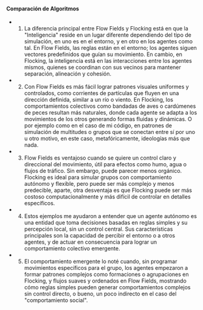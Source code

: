 #### Comparación de Algoritmos

- 1. La diferencia principal entre Flow Fields y Flocking está en que la "Inteligencia" reside en un lugar diferente dependiendo del tipo de simulación, en uno es en el entorno, y en otro en los agentes como tal.
     En Flow Fields, las reglas están en el entorno; los agentes siguen vectores predefinidos que guían su movimiento.
     En cambio, en Flocking, la inteligencia está en las interacciones entre los agentes mismos, quienes se coordinan con sus vecinos para mantener separación, alineación y cohesión.

- 2. Con Flow Fields es más fácil lograr patrones visuales uniformes y controlados, como corrientes de partículas que fluyen en una dirección definida, similar a un río o viento. En Flocking, los comportamientos
     colectivos como bandadas de aves o cardúmenes de peces resultan más naturales, donde cada agente se adapta a los movimientos de los otros generando formas fluidas y dinámicas.
     O por ejemplo como en el caso de mi código, en patrones de simulación de multitudes o grupos que se conectan entre sí por uno u otro motivo, en este caso, metafóricamente, ideologías más que nada.

- 3. Flow Fields es ventajoso cuando se quiere un control claro y direccional del movimiento, útil para efectos como humo, agua o flujos de tráfico. Sin embargo, puede parecer menos orgánico. Flocking es ideal para
     simular grupos con comportamiento autónomo y flexible, pero puede ser más complejo y menos predecible, aparte, otra desventaja es que Flocking puede ser más costoso computacionalmente y más difícil de controlar en detalles específicos.

- 4. Estos ejemplos me ayudaron a entender que un agente autónomo es una entidad que toma decisiones basadas en reglas simples y su percepción local, sin un control central. Sus características principales son la
     capacidad de percibir el entorno o a otros agentes, y de actuar en consecuencia para lograr un comportamiento colectivo emergente.

- 5. El comportamiento emergente lo noté cuando, sin programar movimientos específicos para el grupo, los agentes empezaron a formar patrones complejos como formaciones o agrupaciones en Flocking, y flujos
     suaves y ordenados en Flow Fields, mostrando cómo reglas simples pueden generar comportamientos complejos sin control directo, o bueno, un poco indirecto en el caso del "comportamiento social".
